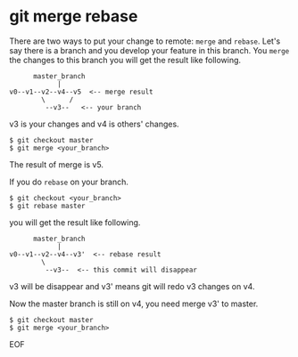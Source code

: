 # git merge rebase
There are two ways to put your change to remote: `merge` and `rebase`. Let's say there is a branch and you develop
your feature in this branch. You `merge` the changes to this branch you will get the result like following.
```
      master_branch
            |
v0--v1--v2--v4--v5  <-- merge result
        \      /
         --v3--   <-- your branch
```
v3 is your changes and v4 is others' changes. 
```
$ git checkout master
$ git merge <your_branch>
```
The result of merge is v5.

If you do `rebase` on your branch.
```
$ git checkout <your_branch>
$ git rebase master
```
you will get the result like following.
```
      master_branch
            |
v0--v1--v2--v4--v3'  <-- rebase result
        \      
         --v3--  <-- this commit will disappear
```
v3 will be disappear and v3' means git will redo v3 changes on v4. 

Now the master branch is still on v4, you need merge v3' to master.
```
$ git checkout master
$ git merge <your_branch>
```

EOF